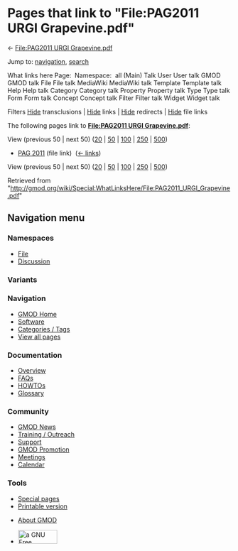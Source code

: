 <div id="mw-page-base" class="noprint">

</div>

<div id="mw-head-base" class="noprint">

</div>

<div id="content" class="mw-body" role="main">

<span id="top"></span>

<div id="mw-js-message" style="display:none;">

</div>



# <span dir="auto">Pages that link to "File:PAG2011 URGI Grapevine.pdf"</span>

<div id="bodyContent">

<div id="contentSub">

← [File:PAG2011 URGI
Grapevine.pdf](/wiki/File:PAG2011_URGI_Grapevine.pdf "File:PAG2011 URGI Grapevine.pdf")

</div>

<div id="jump-to-nav" class="mw-jump">

Jump to: [navigation](#mw-navigation), [search](#p-search)

</div>

<div id="mw-content-text">

What links here Page:  Namespace:  all (Main) Talk User User talk GMOD
GMOD talk File File talk MediaWiki MediaWiki talk Template Template talk
Help Help talk Category Category talk Property Property talk Type Type
talk Form Form talk Concept Concept talk Filter Filter talk Widget
Widget talk

Filters
[Hide](/mediawiki/index.php?title=Special:WhatLinksHere/File:PAG2011_URGI_Grapevine.pdf&hidetrans=1 "Special:WhatLinksHere/File:PAG2011 URGI Grapevine.pdf")
transclusions \|
[Hide](/mediawiki/index.php?title=Special:WhatLinksHere/File:PAG2011_URGI_Grapevine.pdf&hidelinks=1 "Special:WhatLinksHere/File:PAG2011 URGI Grapevine.pdf")
links \|
[Hide](/mediawiki/index.php?title=Special:WhatLinksHere/File:PAG2011_URGI_Grapevine.pdf&hideredirs=1 "Special:WhatLinksHere/File:PAG2011 URGI Grapevine.pdf")
redirects \|
[Hide](/mediawiki/index.php?title=Special:WhatLinksHere/File:PAG2011_URGI_Grapevine.pdf&hideimages=1 "Special:WhatLinksHere/File:PAG2011 URGI Grapevine.pdf")
file links

The following pages link to **[File:PAG2011 URGI
Grapevine.pdf](/wiki/File:PAG2011_URGI_Grapevine.pdf "File:PAG2011 URGI Grapevine.pdf")**:

View (previous 50 \| next 50)
([20](/mediawiki/index.php?title=Special:WhatLinksHere/File:PAG2011_URGI_Grapevine.pdf&limit=20 "Special:WhatLinksHere/File:PAG2011 URGI Grapevine.pdf")
\|
[50](/mediawiki/index.php?title=Special:WhatLinksHere/File:PAG2011_URGI_Grapevine.pdf&limit=50 "Special:WhatLinksHere/File:PAG2011 URGI Grapevine.pdf")
\|
[100](/mediawiki/index.php?title=Special:WhatLinksHere/File:PAG2011_URGI_Grapevine.pdf&limit=100 "Special:WhatLinksHere/File:PAG2011 URGI Grapevine.pdf")
\|
[250](/mediawiki/index.php?title=Special:WhatLinksHere/File:PAG2011_URGI_Grapevine.pdf&limit=250 "Special:WhatLinksHere/File:PAG2011 URGI Grapevine.pdf")
\|
[500](/mediawiki/index.php?title=Special:WhatLinksHere/File:PAG2011_URGI_Grapevine.pdf&limit=500 "Special:WhatLinksHere/File:PAG2011 URGI Grapevine.pdf"))

- [PAG 2011](/wiki/PAG_2011 "PAG 2011") (file link) ‎
  <span class="mw-whatlinkshere-tools">([←
  links](/mediawiki/index.php?title=Special:WhatLinksHere&target=PAG+2011 "Special:WhatLinksHere"))</span>

View (previous 50 \| next 50)
([20](/mediawiki/index.php?title=Special:WhatLinksHere/File:PAG2011_URGI_Grapevine.pdf&limit=20 "Special:WhatLinksHere/File:PAG2011 URGI Grapevine.pdf")
\|
[50](/mediawiki/index.php?title=Special:WhatLinksHere/File:PAG2011_URGI_Grapevine.pdf&limit=50 "Special:WhatLinksHere/File:PAG2011 URGI Grapevine.pdf")
\|
[100](/mediawiki/index.php?title=Special:WhatLinksHere/File:PAG2011_URGI_Grapevine.pdf&limit=100 "Special:WhatLinksHere/File:PAG2011 URGI Grapevine.pdf")
\|
[250](/mediawiki/index.php?title=Special:WhatLinksHere/File:PAG2011_URGI_Grapevine.pdf&limit=250 "Special:WhatLinksHere/File:PAG2011 URGI Grapevine.pdf")
\|
[500](/mediawiki/index.php?title=Special:WhatLinksHere/File:PAG2011_URGI_Grapevine.pdf&limit=500 "Special:WhatLinksHere/File:PAG2011 URGI Grapevine.pdf"))

</div>

<div class="printfooter">

Retrieved from
"<http://gmod.org/wiki/Special:WhatLinksHere/File:PAG2011_URGI_Grapevine.pdf>"

</div>

<div id="catlinks" class="catlinks catlinks-allhidden">

</div>

<div class="visualClear">

</div>

</div>

</div>

<div id="mw-navigation">

## Navigation menu

<div id="mw-head">



<div id="left-navigation">

<div id="p-namespaces" class="vectorTabs" role="navigation"
aria-labelledby="p-namespaces-label">

### Namespaces

- <span id="ca-nstab-image"><a href="/wiki/File:PAG2011_URGI_Grapevine.pdf" accesskey="c"
  title="View the file page [c]">File</a></span>
- <span id="ca-talk"><a
  href="/mediawiki/index.php?title=File_talk:PAG2011_URGI_Grapevine.pdf&amp;action=edit&amp;redlink=1"
  accesskey="t"
  title="Discussion about the content page [t]">Discussion</a></span>

</div>

<div id="p-variants" class="vectorMenu emptyPortlet" role="navigation"
aria-labelledby="p-variants-label">

### 

### Variants[](#)

<div class="menu">

</div>

</div>

</div>

<div id="right-navigation">





</div>



</div>

</div>

</div>

<div id="mw-panel">

<div id="p-logo" role="banner">

<a href="/wiki/Main_Page"
style="background-image: url(http://gmod.org/images/GMOD-cogs.png);"
title="Visit the main page"></a>

</div>

<div id="p-Navigation" class="portal" role="navigation"
aria-labelledby="p-Navigation-label">

### Navigation

<div class="body">

- <span id="n-GMOD-Home">[GMOD Home](/wiki/Main_Page)</span>
- <span id="n-Software">[Software](/wiki/GMOD_Components)</span>
- <span id="n-Categories-.2F-Tags">[Categories /
  Tags](/wiki/Categories)</span>
- <span id="n-View-all-pages">[View all
  pages](/wiki/Special:AllPages)</span>

</div>

</div>

<div id="p-Documentation" class="portal" role="navigation"
aria-labelledby="p-Documentation-label">

### Documentation

<div class="body">

- <span id="n-Overview">[Overview](/wiki/Overview)</span>
- <span id="n-FAQs">[FAQs](/wiki/Category:FAQ)</span>
- <span id="n-HOWTOs">[HOWTOs](/wiki/Category:HOWTO)</span>
- <span id="n-Glossary">[Glossary](/wiki/Glossary)</span>

</div>

</div>

<div id="p-Community" class="portal" role="navigation"
aria-labelledby="p-Community-label">

### Community

<div class="body">

- <span id="n-GMOD-News">[GMOD News](/wiki/GMOD_News)</span>
- <span id="n-Training-.2F-Outreach">[Training /
  Outreach](/wiki/Training_and_Outreach)</span>
- <span id="n-Support">[Support](/wiki/Support)</span>
- <span id="n-GMOD-Promotion">[GMOD
  Promotion](/wiki/GMOD_Promotion)</span>
- <span id="n-Meetings">[Meetings](/wiki/Meetings)</span>
- <span id="n-Calendar">[Calendar](/wiki/Calendar)</span>

</div>

</div>

<div id="p-tb" class="portal" role="navigation"
aria-labelledby="p-tb-label">

### Tools

<div class="body">

- <span id="t-specialpages"><a href="/wiki/Special:SpecialPages" accesskey="q"
  title="A list of all special pages [q]">Special pages</a></span>
- <span id="t-print"><a
  href="/mediawiki/index.php?title=Special:WhatLinksHere/File:PAG2011_URGI_Grapevine.pdf&amp;printable=yes"
  rel="alternate" accesskey="p"
  title="Printable version of this page [p]">Printable version</a></span>

</div>

</div>

</div>

</div>

<div id="footer" role="contentinfo">

- <span id="footer-places-about">[About
  GMOD](/wiki/GMOD:About "GMOD:About")</span>

<!-- -->

- <span id="footer-copyrightico">[<img src="http://www.gnu.org/graphics/gfdl-logo-small.png" width="88"
  height="31" alt="a GNU Free Documentation License" />](http://www.gnu.org/licenses/fdl-1.3.html)</span>




</div>
